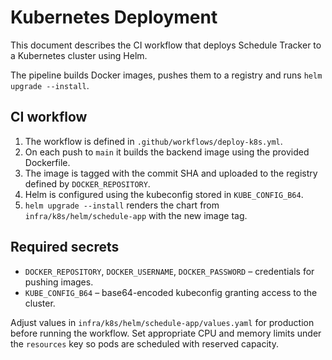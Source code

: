 # Kubernetes Deployment

This document describes the CI workflow that deploys Schedule Tracker to a Kubernetes cluster using Helm.

The pipeline builds Docker images, pushes them to a registry and runs `helm upgrade --install`.

## CI workflow

1. The workflow is defined in `.github/workflows/deploy-k8s.yml`.
2. On each push to `main` it builds the backend image using the provided Dockerfile.
3. The image is tagged with the commit SHA and uploaded to the registry defined by `DOCKER_REPOSITORY`.
4. Helm is configured using the kubeconfig stored in `KUBE_CONFIG_B64`.
5. `helm upgrade --install` renders the chart from `infra/k8s/helm/schedule-app` with the new image tag.

## Required secrets

- `DOCKER_REPOSITORY`, `DOCKER_USERNAME`, `DOCKER_PASSWORD` – credentials for pushing images.
- `KUBE_CONFIG_B64` – base64-encoded kubeconfig granting access to the cluster.

Adjust values in `infra/k8s/helm/schedule-app/values.yaml` for production before running the workflow.
Set appropriate CPU and memory limits under the `resources` key so pods are scheduled with reserved capacity.
